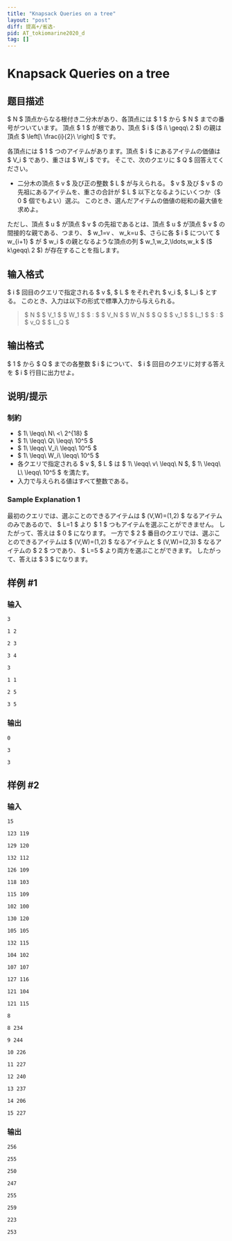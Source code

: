 ```yaml
---
title: "Knapsack Queries on a tree"
layout: "post"
diff: 提高+/省选-
pid: AT_tokiomarine2020_d
tag: []
---
```


# Knapsack Queries on a tree

## 题目描述

[problemUrl]: https://atcoder.jp/contests/tokiomarine2020/tasks/tokiomarine2020_d

$ N $ 頂点からなる根付き二分木があり、各頂点には $ 1 $ から $ N $ までの番号がついています。 頂点 $ 1 $ が根であり、頂点 $ i $ ($ i\ \geqq\ 2 $) の親は頂点 $ \left[\ \frac{i}{2}\ \right] $ です。

各頂点には $ 1 $ つのアイテムがあります。頂点 $ i $ にあるアイテムの価値は $ V_i $ であり、重さは $ W_i $ です。 そこで、次のクエリに $ Q $ 回答えてください。

- 二分木の頂点 $ v $ 及び正の整数 $ L $ が与えられる。 $ v $ 及び $ v $ の先祖にあるアイテムを、重さの合計が $ L $ 以下となるようにいくつか（$ 0 $ 個でもよい）選ぶ。 このとき、選んだアイテムの価値の総和の最大値を求めよ。

ただし、頂点 $ u $ が頂点 $ v $ の先祖であるとは、頂点 $ u $ が頂点 $ v $ の間接的な親である、つまり、 $ w_1=v $、$ w_k=u $、さらに各 $ i $ について $ w_{i+1} $ が $ w_i $ の親となるような頂点の列 $ w_1,w_2,\ldots,w_k $ ($ k\geqq\ 2 $) が存在することを指します。

## 输入格式

$ i $ 回目のクエリで指定される $ v $, $ L $ をそれぞれ $ v_i $, $ L_i $ とする。 このとき、入力は以下の形式で標準入力から与えられる。

> $ N $ $ V_1 $ $ W_1 $ $ : $ $ V_N $ $ W_N $ $ Q $ $ v_1 $ $ L_1 $ $ : $ $ v_Q $ $ L_Q $

## 输出格式

$ 1 $ から $ Q $ までの各整数 $ i $ について、 $ i $ 回目のクエリに対する答えを $ i $ 行目に出力せよ。

## 说明/提示

### 制約

- $ 1\ \leqq\ N\ <\ 2^{18} $
- $ 1\ \leqq\ Q\ \leqq\ 10^5 $
- $ 1\ \leqq\ V_i\ \leqq\ 10^5 $
- $ 1\ \leqq\ W_i\ \leqq\ 10^5 $
- 各クエリで指定される $ v $, $ L $ は $ 1\ \leqq\ v\ \leqq\ N $, $ 1\ \leqq\ L\ \leqq\ 10^5 $ を満たす。
- 入力で与えられる値はすべて整数である。

### Sample Explanation 1

最初のクエリでは、選ぶことのできるアイテムは $ (V,W)=(1,2) $ なるアイテムのみであるので、 $ L=1 $ より $ 1 $ つもアイテムを選ぶことができません。 したがって、答えは $ 0 $ になります。 一方で $ 2 $ 番目のクエリでは、選ぶことのできるアイテムは $ (V,W)=(1,2) $ なるアイテムと $ (V,W)=(2,3) $ なるアイテムの $ 2 $ つであり、 $ L=5 $ より両方を選ぶことができます。 したがって、答えは $ 3 $ になります。

## 样例 #1

### 输入

```
3
1 2
2 3
3 4
3
1 1
2 5
3 5
```

### 输出

```
0
3
3
```

## 样例 #2

### 输入

```
15
123 119
129 120
132 112
126 109
118 103
115 109
102 100
130 120
105 105
132 115
104 102
107 107
127 116
121 104
121 115
8
8 234
9 244
10 226
11 227
12 240
13 237
14 206
15 227
```

### 输出

```
256
255
250
247
255
259
223
253
```

